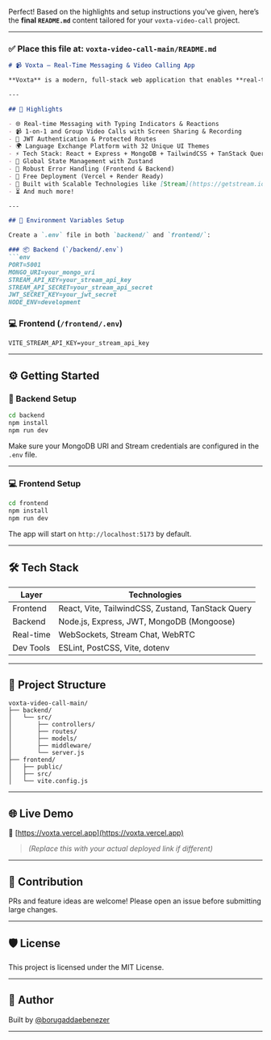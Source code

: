 Perfect! Based on the highlights and setup instructions you've given, here’s the **final `README.md`** content tailored for your `voxta-video-call` project.

---

### ✅ Place this file at: `voxta-video-call-main/README.md`

````markdown
# 📹 Voxta — Real-Time Messaging & Video Calling App

**Voxta** is a modern, full-stack web application that enables **real-time chat**, **1-on-1 video calls**, and **screen sharing**, built for scalability and collaboration. Designed with 32 unique UI themes and a multilingual approach, Voxta is ideal for global language exchange and virtual meetups.

---

## 🌟 Highlights

- 🌐 Real-time Messaging with Typing Indicators & Reactions
- 📹 1-on-1 and Group Video Calls with Screen Sharing & Recording
- 🔐 JWT Authentication & Protected Routes
- 🌍 Language Exchange Platform with 32 Unique UI Themes
- ⚡ Tech Stack: React + Express + MongoDB + TailwindCSS + TanStack Query
- 🧠 Global State Management with Zustand
- 🚨 Robust Error Handling (Frontend & Backend)
- 🚀 Free Deployment (Vercel + Render Ready)
- 🎯 Built with Scalable Technologies like [Stream](https://getstream.io/)
- ⏳ And much more!

---

## 🧪 Environment Variables Setup

Create a `.env` file in both `backend/` and `frontend/`:

### 📦 Backend (`/backend/.env`)
```env
PORT=5001
MONGO_URI=your_mongo_uri
STREAM_API_KEY=your_stream_api_key
STREAM_API_SECRET=your_stream_api_secret
JWT_SECRET_KEY=your_jwt_secret
NODE_ENV=development
````

### 💻 Frontend (`/frontend/.env`)

```env
VITE_STREAM_API_KEY=your_stream_api_key
```

---

## ⚙️ Getting Started

### 🔧 Backend Setup

```bash
cd backend
npm install
npm run dev
```

Make sure your MongoDB URI and Stream credentials are configured in the `.env` file.

---

### 💻 Frontend Setup

```bash
cd frontend
npm install
npm run dev
```

The app will start on `http://localhost:5173` by default.

---

## 🛠️ Tech Stack

| Layer     | Technologies                                      |
| --------- | ------------------------------------------------- |
| Frontend  | React, Vite, TailwindCSS, Zustand, TanStack Query |
| Backend   | Node.js, Express, JWT, MongoDB (Mongoose)         |
| Real-time | WebSockets, Stream Chat, WebRTC                   |
| Dev Tools | ESLint, PostCSS, Vite, dotenv                     |

---

## 📁 Project Structure

```
voxta-video-call-main/
├── backend/
│   └── src/
│       ├── controllers/
│       ├── routes/
│       ├── models/
│       ├── middleware/
│       └── server.js
├── frontend/
│   ├── public/
│   ├── src/
│   └── vite.config.js
```

---

## 🌐 Live Demo

🔗 [https://voxta.vercel.app](https://voxta.vercel.app)

> *(Replace this with your actual deployed link if different)*

---

## 🧠 Contribution

PRs and feature ideas are welcome!
Please open an issue before submitting large changes.

---

## 🛡 License

This project is licensed under the MIT License.

---

## 👤 Author

Built by [@borugaddaebenezer](https://github.com/borugaddaebenezer)

---
